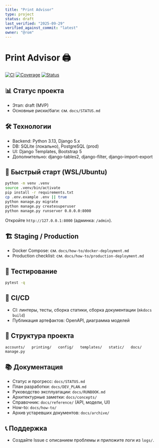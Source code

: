 ```yaml
---
title: "Print Advisor"
type: project
status: draft
last_verified: "2025-09-29"
verified_against_commit: "latest"
owner: "@rom"
---
```


# Print Advisor 🖨️

[![CI](https://img.shields.io/badge/ci-pending-lightgrey)](#) [![Coverage](https://img.shields.io/badge/coverage-tbd-lightgrey)](#) [![Status](https://img.shields.io/badge/status-active-brightgreen)](#)

## 📊 Статус проекта

- Этап: draft (MVP)
- Основные риски/баги: см. `docs/STATUS.md`

## 🛠️ Технологии

- Backend: Python 3.13, Django 5.x
- DB: SQLite (локально), PostgreSQL (prod)
- UI: Django Templates, Bootstrap 5
- Дополнительно: django-tables2, django-filter, django-import-export

## 🚀 Быстрый старт (WSL/Ubuntu)

```bash
python -m venv .venv
source .venv/bin/activate
pip install -r requirements.txt
cp .env.example .env || true
python manage.py migrate
python manage.py createsuperuser
python manage.py runserver 0.0.0.0:8000
```

Откройте `http://127.0.0.1:8000` (админка: `/admin`).

## 🏗️ Staging / Production

- Docker Compose: см. `docs/how-to/docker-deployment.md`
- Production checklist: см. `docs/how-to/production-deployment.md`

## 🧪 Тестирование

```bash
pytest -q
```

## 🔄 CI/CD

- CI: линтеры, тесты, сборка статики, сборка документации (`mkdocs build`)
- Публикация артефактов: OpenAPI, диаграмма моделей

## 📁 Структура проекта

```
accounts/   printing/   config/   templates/   static/   docs/   manage.py
```

## 📚 Документация

- Статус и прогресс: `docs/STATUS.md`
- План разработки: `docs/DEV_PLAN.md`
- Руководство эксплуатации: `docs/RUNBOOK.md`
- Архитектурные заметки: `docs/concepts/`
- Справочник: `docs/reference/` (API, модели, UI)
- How-to: `docs/how-to/`
- Архив устаревших документов: `docs/archive/`

## 📞 Поддержка

- Создайте Issue с описанием проблемы и приложите логи из `logs/`.


